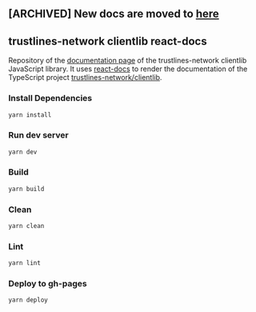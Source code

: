 ## [ARCHIVED] New docs are moved to [here](https://github.com/trustlines-protocol/tl-dev-docs)

## trustlines-network clientlib react-docs

Repository of the [documentation page](https://trustlines-protocol.github.io/clientlib-docs/) of the trustlines-network clientlib JavaScript library. It uses [react-docs](https://github.com/0xProject/0x-monorepo/tree/development/packages/react-docs) to render the documentation of the TypeScript project [trustlines-network/clientlib](https://github.com/trustlines-network/clientlib).

### Install Dependencies

```bash
yarn install
```

### Run dev server

```bash
yarn dev
```

### Build

```bash
yarn build
```

### Clean

```bash
yarn clean
```

### Lint

```bash
yarn lint
```

### Deploy to gh-pages

```bash
yarn deploy
```
